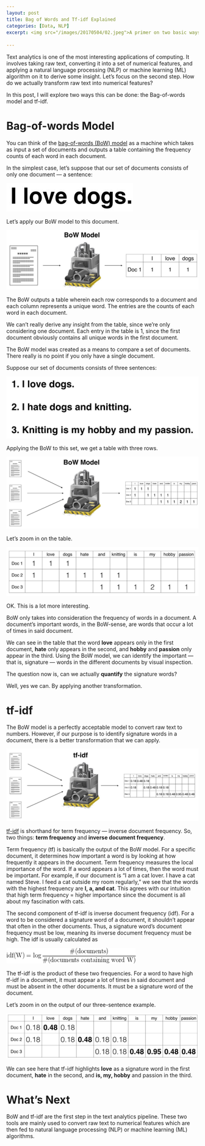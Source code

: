 ```yaml
---
layout: post
title: Bag of Words and Tf-idf Explained
categories: [Data, NLP]
excerpt: <img src="/images/20170504/02.jpeg">A primer on two basic ways we can convert text to numerical features, which we can use as features in a machine learning system.

---
```

Text analytics is one of the most interesting applications of computing. It involves taking raw text, converting it into a set of numerical features, and applying a natural language processing (NLP) or machine learning (ML) algorithm on it to derive some insight. Let’s focus on the second step. How do we actually transform raw text into numerical features?

In this post, I will explore two ways this can be done: the Bag-of-words model and tf-idf.

# Bag-of-words Model
You can think of the [bag-of-words (BoW) model](https://en.wikipedia.org/wiki/Bag-of-words_model) as a machine which takes as input a set of documents and outputs a table containing the frequency counts of each word in each document.

In the simplest case, let’s suppose that our set of documents consists of only one document — a sentence:

![](/images/20170504/01.jpeg)

Let’s apply our BoW model to this document.

![](/images/20170504/02.jpeg)

The BoW outputs a table wherein each row corresponds to a document and each column represents a unique word. The entries are the counts of each word in each document.

We can’t really derive any insight from the table, since we’re only considering one document. Each entry in the table is 1, since the first document obviously contains all unique words in the first document.

The BoW model was created as a means to compare a set of documents. There really is no point if you only have a single document.

Suppose our set of documents consists of three sentences:

![](/images/20170504/03.jpeg)

Applying the BoW to this set, we get a table with three rows.

![](/images/20170504/04.jpeg)

Let’s zoom in on the table.

![](/images/20170504/05.jpeg)

OK. This is a lot more interesting.

BoW only takes into consideration the frequency of words in a document. A document’s important words, in the BoW-sense, are words that occur a lot of times in said document.

We can see in the table that the word **love** appears only in the first document, **hate** only appears in the second, and **hobby** and **passion** only appear in the third. Using the BoW model, we can identify the important — that is, signature — words in the different documents by visual inspection.

The question now is, can we actually **quantify** the signature words?

Well, yes we can. By applying another transformation.

# tf-idf

The BoW model is a perfectly acceptable model to convert raw text to numbers. However, if our purpose is to identify signature words in a document, there is a better transformation that we can apply.

![](/images/20170504/06.jpeg)

[tf-idf](https://en.wikipedia.org/wiki/Tf%E2%80%93idf) is shorthand for term frequency — inverse document frequency. So, two things: **term frequency** and **inverse document frequency**.

Term frequency (tf) is basically the output of the BoW model. For a specific document, it determines how important a word is by looking at how frequently it appears in the document. Term frequency measures the local importance of the word. If a word appears a lot of times, then the word must be important. For example, if our document is “I am a cat lover. I have a cat named Steve. I feed a cat outside my room regularly,” we see that the words with the highest frequency are **I, a, and cat**. This agrees with our intuition that high term frequency = higher importance since the document is all about my fascination with cats.

The second component of tf-idf is inverse document frequency (idf). For a word to be considered a signature word of a document, it shouldn’t appear that often in the other documents. Thus, a signature word’s document frequency must be low, meaning its inverse document frequency must be high. The idf is usually calculated as

![](/images/20170504/07.png)

The tf-idf is the product of these two frequencies. For a word to have high tf-idf in a document, it must appear a lot of times in said document and must be absent in the other documents. It must be a signature word of the document.

Let’s zoom in on the output of our three-sentence example.

![](/images/20170504/08.jpeg)

We can see here that tf-idf highlights **love** as a signature word in the first document, **hate** in the second, and **is, my, hobby** and passion in the third.

# What’s Next
BoW and tf-idf are the first step in the text analytics pipeline. These two tools are mainly used to convert raw text to numerical features which are then fed to natural language processing (NLP) or machine learning (ML) algorithms.